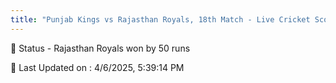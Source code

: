 ```yaml
---
title: "Punjab Kings vs Rajasthan Royals, 18th Match - Live Cricket Score"
--- 
```


📑 Status - Rajasthan Royals won by 50 runs

📝 Last Updated on : 4/6/2025, 5:39:14 PM  

